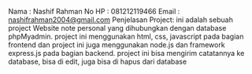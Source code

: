 Nama : Nashif Rahman
No HP : 081212119466
Email : nashifrahman2004@gmail.com
Penjelasan Project:
ini adalah sebuah project Website note personal yang dihubungkan dengan database phpMyadmin. project ini menggunakan html, css, javascript pada bagian frontend dan project ini juga 
menggunakan node.js dan framework express.js pada bagian backend. project ini bisa mengirim catatannya ke database, bisa di edit, juga bisa di hapus dari database
